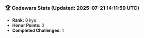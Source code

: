 ### 🏆 Codewars Stats (Updated: 2025-07-21 14:11:59 UTC)

- **Rank:** 8 kyu
- **Honor Points:** 3
- **Completed Challenges:** 1

